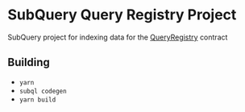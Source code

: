# SubQuery Query Registry Project

SubQuery project for indexing data for the [QueryRegistry](https://github.com/subquery/contracts/blob/main/contracts/QueryRegistry.sol) contract

## Building

- `yarn`
- `subql codegen`
- `yarn build`
